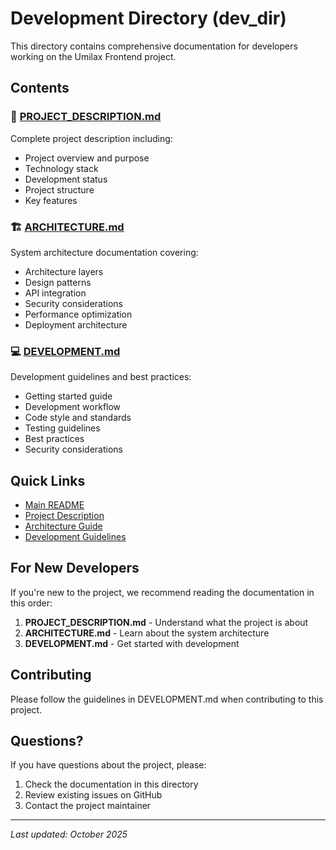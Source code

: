 # Development Directory (dev_dir)

This directory contains comprehensive documentation for developers working on the Umilax Frontend project.

## Contents

### 📄 [PROJECT_DESCRIPTION.md](PROJECT_DESCRIPTION.md)
Complete project description including:
- Project overview and purpose
- Technology stack
- Development status
- Project structure
- Key features

### 🏗️ [ARCHITECTURE.md](ARCHITECTURE.md)
System architecture documentation covering:
- Architecture layers
- Design patterns
- API integration
- Security considerations
- Performance optimization
- Deployment architecture

### 💻 [DEVELOPMENT.md](DEVELOPMENT.md)
Development guidelines and best practices:
- Getting started guide
- Development workflow
- Code style and standards
- Testing guidelines
- Best practices
- Security considerations

## Quick Links

- [Main README](../README.md)
- [Project Description](PROJECT_DESCRIPTION.md)
- [Architecture Guide](ARCHITECTURE.md)
- [Development Guidelines](DEVELOPMENT.md)

## For New Developers

If you're new to the project, we recommend reading the documentation in this order:
1. **PROJECT_DESCRIPTION.md** - Understand what the project is about
2. **ARCHITECTURE.md** - Learn about the system architecture
3. **DEVELOPMENT.md** - Get started with development

## Contributing

Please follow the guidelines in DEVELOPMENT.md when contributing to this project.

## Questions?

If you have questions about the project, please:
1. Check the documentation in this directory
2. Review existing issues on GitHub
3. Contact the project maintainer

---
*Last updated: October 2025*
